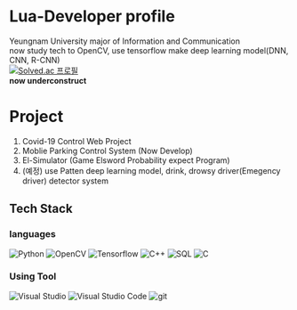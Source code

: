 # Lua-Developer profile
Yeungnam University major of Information and Communication  
now study tech to OpenCV, use tensorflow make deep learning model(DNN, CNN, R-CNN)  
[![Solved.ac
프로필](http://mazassumnida.wtf/api/generate_badge?boj=bjjy1113&c=c)](https://solved.ac/bjjy1113)  
**now underconstruct**
# Project
1. Covid-19 Control Web Project  
2. Moblie Parking Control System  (Now Develop)
3. El-Simulator (Game Elsword Probability expect Program)
4. (예정) use Patten deep learning model, drink, drowsy driver(Emegency driver) detector system
## Tech Stack
### languages
<img alt="Python" src ="https://img.shields.io/badge/Python-3776AB.svg?&style=for-the-badge&logo=Python&logoColor=white"/>
<img alt="OpenCV" src ="https://img.shields.io/badge/Opencv-3776AB.svg?&style=for-the-badge&logo=OpenCV&logoColor=red"/>
<img alt="Tensorflow" src ="https://img.shields.io/badge/tensorflow-00599C.svg?&style=for-the-badge&logo=tensorflow&logoColor=orange"/>
<img alt="C++" src ="https://img.shields.io/badge/C++-00599C.svg?&style=for-the-badge&logo=Cplusplus&logoColor=green"/>
<img alt="SQL" src ="https://img.shields.io/badge/MySQL-030303.svg?&style=for-the-badge&logo=MySQL&logoColor=blue"/>
<img alt="C" src ="https://img.shields.io/badge/C-A8B9CC.svg?&style=for-the-badge&logo=C&logoColor=black"/>

### Using Tool
<img alt="Visual Studio" src ="https://img.shields.io/badge/Visual Studio-00599C.svg?&style=for-the-badge&logo=VisualStudio&logoColor=white"/>
<img alt="Visual Studio Code" src ="https://img.shields.io/badge/Visual Studio Code-030303.svg?&style=for-the-badge&logo=VisualStudioCode&logoColor=blue"/>
<img alt="git" src ="https://img.shields.io/badge/git-A8B9CC.svg?&style=for-the-badge&logo=git&logoColor=black"/>
